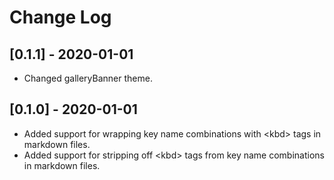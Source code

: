 # Change Log

## [0.1.1] - 2020-01-01

- Changed galleryBanner theme.

## [0.1.0] - 2020-01-01

- Added support for wrapping key name combinations with \<kbd> tags in markdown files.
- Added support for stripping off \<kbd> tags from key name combinations in markdown files.